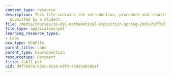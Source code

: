 ```yaml
---
content_type: resource
description: This file contains the introduction, procedure and results of an experiment
  submitted by a student.
file: /media/courses/18-091-mathematical-exposition-spring-2005/d9f79d76832c93146df345935ab505ef_lab11.pdf
file_type: application/pdf
learning_resource_types:
- Labs
ocw_type: OCWFile
parent_title: Labs
parent_type: CourseSection
resourcetype: Document
title: lab11.pdf
uid: d9f79d76-832c-9314-6df3-45935ab505ef
---
```

